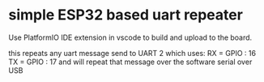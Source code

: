 # simple ESP32 based uart repeater

Use PlatformIO IDE extension in vscode to build and upload to the board.

this repeats any uart message send to UART 2 which uses:
RX = GPIO : 16
TX = GPIO : 17
and will repeat that message over the software serial over USB